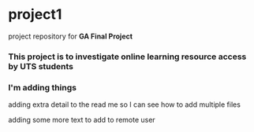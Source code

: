 # project1
project repository for **GA Final Project**
### This project is to investigate online learning resource access by UTS students
### I'm adding things

adding extra detail to the read me so I can see how to add multiple files

adding some more text to add to remote user